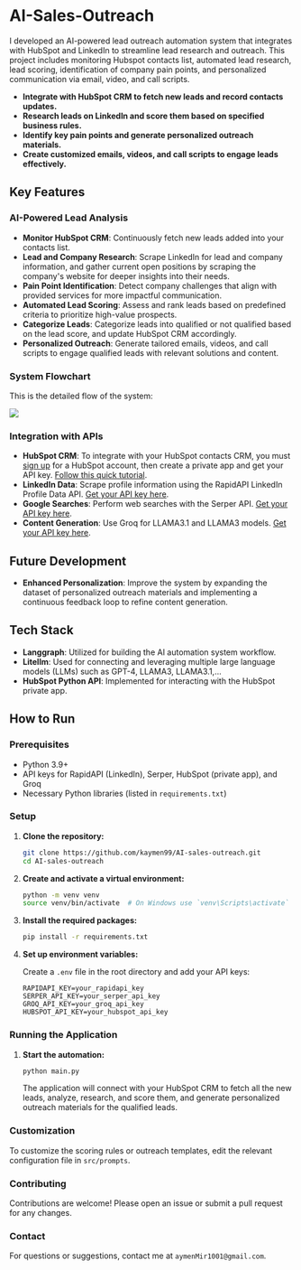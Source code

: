 <!--
Title: AI-Sales-Outreach: AI HubSpot Lead Outreach Automation System
Description: Discover our AI-powered lead outreach automation system that integrates with HubSpot and LinkedIn to streamline lead research, scoring, and personalized emailing and call script generation.
Keywords: AI sales outreach, lead automation, HubSpot integration, LinkedIn lead research, personalized outreach, lead scoring, AI agents, AI tools
Author: kaymen99
-->
    
# AI-Sales-Outreach

I developed an AI-powered lead outreach automation system that integrates with HubSpot and LinkedIn to streamline lead research and outreach. This project includes monitoring Hubspot contacts list, automated lead research, lead scoring, identification of company pain points, and personalized communication via email, video, and call scripts.

- **Integrate with HubSpot CRM to fetch new leads and record contacts updates.**
- **Research leads on LinkedIn and score them based on specified business rules.**
- **Identify key pain points and generate personalized outreach materials.**
- **Create customized emails, videos, and call scripts to engage leads effectively.**

## Key Features

### **AI-Powered Lead Analysis**

- **Monitor HubSpot CRM**: Continuously fetch new leads added into your contacts list.
- **Lead and Company Research**: Scrape LinkedIn for lead and company information, and gather current open positions by scraping the company's website for deeper insights into their needs.
- **Pain Point Identification**: Detect company challenges that align with provided services for more impactful communication.
- **Automated Lead Scoring**: Assess and rank leads based on predefined criteria to prioritize high-value prospects.
- **Categorize Leads**: Categorize leads into qualified or not qualified based on the lead score, and update HubSpot CRM accordingly.
- **Personalized Outreach**: Generate tailored emails, videos, and call scripts to engage qualified leads with relevant solutions and content.

### **System Flowchart**

This is the detailed flow of the system:

[![](https://mermaid.ink/img/pako:eNqFU8tuwjAQ_JWVz_ADHHoJ9CG1qIX21FSWay8kIrGD7YhWwL937ZAEWig5xTM7s7PrZMukUchGbGlFlcHrONVAzxI917jhBQrl3lN2hx6muIHHcIaFNSXc15-uMj5lHzAc3oDMUK74wlhusRS5zvWyUyeBA-Jg1nKNE4lT3XS8qA_uu1tTawXxvAOHwsosslwJL6jDPELRFMYERePrtlMDpbHYGk-m4zbO7x5xRiepOGKhZTjEjl2zno_luWv061oU-SLHoHpwTciXFjtawZ_6mLGr3NGtaLTCI6_QOqNFwcNMRbyfhoHnAwOTwHTJzltPjYd1b19XKpgnsycutOL4lXuyfosoEAqEwoTQo8wXIsX5O06aQnEpioI7afPKHwdOiIOEOJhHrot8UR29-6wnETt1zzc3h2Ggw7LmGOY42U_P__8xt2OfWdU1IRuwEi2Biv62bbBJmc-wxJSN6FUJu0pZqvdUJ2pv5t9aspG3NQ6YNfUyaw9N63Eu6I8t2WghCof7H6waUo0?type=png)](https://mermaid.live/edit#pako:eNqFU8tuwjAQ_JWVz_ADHHoJ9CG1qIX21FSWay8kIrGD7YhWwL937ZAEWig5xTM7s7PrZMukUchGbGlFlcHrONVAzxI917jhBQrl3lN2hx6muIHHcIaFNSXc15-uMj5lHzAc3oDMUK74wlhusRS5zvWyUyeBA-Jg1nKNE4lT3XS8qA_uu1tTawXxvAOHwsosslwJL6jDPELRFMYERePrtlMDpbHYGk-m4zbO7x5xRiepOGKhZTjEjl2zno_luWv061oU-SLHoHpwTciXFjtawZ_6mLGr3NGtaLTCI6_QOqNFwcNMRbyfhoHnAwOTwHTJzltPjYd1b19XKpgnsycutOL4lXuyfosoEAqEwoTQo8wXIsX5O06aQnEpioI7afPKHwdOiIOEOJhHrot8UR29-6wnETt1zzc3h2Ggw7LmGOY42U_P__8xt2OfWdU1IRuwEi2Biv62bbBJmc-wxJSN6FUJu0pZqvdUJ2pv5t9aspG3NQ6YNfUyaw9N63Eu6I8t2WghCof7H6waUo0)

### **Integration with APIs**

- **HubSpot CRM**: To integrate with your HubSpot contacts CRM, you must [sign up](https://www.hubspot.com/) for a HubSpot account, then create a private app and get your API key. [Follow this quick tutorial](https://www.youtube.com/watch?v=hSipSbiwc2s).
- **LinkedIn Data**: Scrape profile information using the RapidAPI LinkedIn Profile Data API. [Get your API key here](https://rapidapi.com/freshdata-freshdata-default/api/fresh-linkedin-profile-data).
- **Google Searches**: Perform web searches with the Serper API. [Get your API key here](https://serper.dev).
- **Content Generation**: Use Groq for LLAMA3.1 and LLAMA3 models. [Get your API key here](https://groq.com).

## Future Development

- **Enhanced Personalization**: Improve the system by expanding the dataset of personalized outreach materials and implementing a continuous feedback loop to refine content generation.

## Tech Stack

- **Langgraph**: Utilized for building the AI automation system workflow.
- **Litellm**: Used for connecting and leveraging multiple large language models (LLMs) such as GPT-4, LLAMA3, LLAMA3.1,...
- **HubSpot Python API**: Implemented for interacting with the HubSpot private app.

## How to Run

### Prerequisites

- Python 3.9+
- API keys for RapidAPI (LinkedIn), Serper, HubSpot (private app), and Groq
- Necessary Python libraries (listed in `requirements.txt`)

### Setup

1. **Clone the repository:**

   ```sh
   git clone https://github.com/kaymen99/AI-sales-outreach.git
   cd AI-sales-outreach
   ```

2. **Create and activate a virtual environment:**

   ```sh
   python -m venv venv
   source venv/bin/activate  # On Windows use `venv\Scripts\activate`
   ```

3. **Install the required packages:**

   ```sh
   pip install -r requirements.txt
   ```

4. **Set up environment variables:**

   Create a `.env` file in the root directory and add your API keys:

   ```env
   RAPIDAPI_KEY=your_rapidapi_key
   SERPER_API_KEY=your_serper_api_key
   GROQ_API_KEY=your_groq_api_key
   HUBSPOT_API_KEY=your_hubspot_api_key
   ```

### Running the Application

1. **Start the automation:**

   ```sh
   python main.py
   ```

   The application will connect with your HubSpot CRM to fetch all the new leads, analyze, research, and score them, and generate personalized outreach materials for the qualified leads.

### Customization

To customize the scoring rules or outreach templates, edit the relevant configuration file in `src/prompts`.

### Contributing

Contributions are welcome! Please open an issue or submit a pull request for any changes.

### Contact

For questions or suggestions, contact me at `aymenMir1001@gmail.com`.
